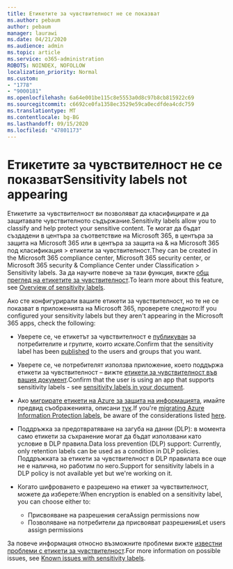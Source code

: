 ```yaml
---
title: Етикетите за чувствителност не се показват
ms.author: pebaum
author: pebaum
manager: laurawi
ms.date: 04/21/2020
ms.audience: admin
ms.topic: article
ms.service: o365-administration
ROBOTS: NOINDEX, NOFOLLOW
localization_priority: Normal
ms.custom:
- "1778"
- "9000181"
ms.openlocfilehash: 6a64e001be115c8e5553a0d8c97b8cb815922c69
ms.sourcegitcommit: c6692ce0fa1358ec3529e59ca0ecdfdea4cdc759
ms.translationtype: MT
ms.contentlocale: bg-BG
ms.lasthandoff: 09/15/2020
ms.locfileid: "47801173"
---
```

# <a name="sensitivity-labels-not-appearing"></a><span data-ttu-id="d9ee0-102">Етикетите за чувствителност не се показват</span><span class="sxs-lookup"><span data-stu-id="d9ee0-102">Sensitivity labels not appearing</span></span>

<span data-ttu-id="d9ee0-103">Етикетите за чувствителност ви позволяват да класифицирате и да защитавате чувствителното съдържание.</span><span class="sxs-lookup"><span data-stu-id="d9ee0-103">Sensitivity labels allow you to classify and help protect your sensitive content.</span></span> <span data-ttu-id="d9ee0-104">Те могат да бъдат създадени в центъра за съответствие на Microsoft 365, в центъра за защита на Microsoft 365 или в центъра за защита на & на Microsoft 365 под класификация > етикети за чувствителност.</span><span class="sxs-lookup"><span data-stu-id="d9ee0-104">They can be created in the Microsoft 365 compliance center, Microsoft 365 security center, or Microsoft 365 security & Compliance Center under Classification > Sensitivity labels.</span></span> <span data-ttu-id="d9ee0-105">За да научите повече за тази функция, вижте [общ преглед на етикетите за чувствителност](https://docs.microsoft.com/microsoft-365/compliance/sensitivity-labels).</span><span class="sxs-lookup"><span data-stu-id="d9ee0-105">To learn more about this feature, see [Overview of sensitivity labels](https://docs.microsoft.com/microsoft-365/compliance/sensitivity-labels).</span></span>

<span data-ttu-id="d9ee0-106">Ако сте конфигурирали вашите етикети за чувствителност, но те не се показват в приложенията на Microsoft 365, проверете следното:</span><span class="sxs-lookup"><span data-stu-id="d9ee0-106">If you configured your sensitivity labels but they aren't appearing in the Microsoft 365 apps, check the following:</span></span>

- <span data-ttu-id="d9ee0-107">Уверете се, че етикетът за чувствителност е [публикуван](https://docs.microsoft.com/microsoft-365/compliance/sensitivity-labels#what-label-policies-can-do) за потребителите и групите, които искате.</span><span class="sxs-lookup"><span data-stu-id="d9ee0-107">Confirm that the sensitivity label has been [published](https://docs.microsoft.com/microsoft-365/compliance/sensitivity-labels#what-label-policies-can-do) to the users and groups that you want.</span></span>

- <span data-ttu-id="d9ee0-108">Уверете се, че потребителят използва приложение, което поддържа етикети за чувствителност – вижте [етикети за чувствителност във вашия документ](https://support.office.com/article/apply-sensitivity-labels-to-your-documents-and-email-within-office-2f96e7cd-d5a4-403b-8bd7-4cc636bae0f9?#bkmk_whereavailable).</span><span class="sxs-lookup"><span data-stu-id="d9ee0-108">Confirm that the user is using an app that supports sensitivity labels - see [sensitivity labels in your document](https://support.office.com/article/apply-sensitivity-labels-to-your-documents-and-email-within-office-2f96e7cd-d5a4-403b-8bd7-4cc636bae0f9?#bkmk_whereavailable).</span></span>

- <span data-ttu-id="d9ee0-109">Ако [мигрирате етикети на Azure за защита на информацията](https://docs.microsoft.com/azure/information-protection/configure-policy-migrate-labels), имайте предвид съображенията, описани [тук](https://docs.microsoft.com/azure/information-protection/configure-policy-migrate-labels#considerations-for-unified-labels).</span><span class="sxs-lookup"><span data-stu-id="d9ee0-109">If you're [migrating Azure Information Protection labels](https://docs.microsoft.com/azure/information-protection/configure-policy-migrate-labels), be aware of the considerations listed [here](https://docs.microsoft.com/azure/information-protection/configure-policy-migrate-labels#considerations-for-unified-labels).</span></span>

- <span data-ttu-id="d9ee0-110">Поддръжка за предотвратяване на загуба на данни (DLP): в момента само етикети за съхранение могат да бъдат използвани като условие в DLP правила.</span><span class="sxs-lookup"><span data-stu-id="d9ee0-110">Data loss prevention (DLP) support: Currently, only retention labels can be used as a condition in DLP policies.</span></span>  <span data-ttu-id="d9ee0-111">Поддръжката за етикети за чувствителност в DLP правилата все още не е налична, но работим по него.</span><span class="sxs-lookup"><span data-stu-id="d9ee0-111">Support for sensitivity labels in a DLP policy is not available yet but we're working on it.</span></span>

- <span data-ttu-id="d9ee0-112">Когато шифроването е разрешено на етикет за чувствителност, можете да изберете:</span><span class="sxs-lookup"><span data-stu-id="d9ee0-112">When encryption is enabled on a sensitivity label, you can choose either to:</span></span>
    - <span data-ttu-id="d9ee0-113">Присвояване на разрешения сега</span><span class="sxs-lookup"><span data-stu-id="d9ee0-113">Assign permissions now</span></span>
    - <span data-ttu-id="d9ee0-114">Позволяване на потребители да присвояват разрешения</span><span class="sxs-lookup"><span data-stu-id="d9ee0-114">Let users assign permissions</span></span>


<span data-ttu-id="d9ee0-115">За повече информация относно възможните проблеми вижте [известни проблеми с етикети за чувствителност](https://support.office.com/article/known-issues-with-sensitivity-labels-in-office-b169d687-2bbd-4e21-a440-7da1b2743edc).</span><span class="sxs-lookup"><span data-stu-id="d9ee0-115">For more information on possible issues, see [Known issues with sensitivity labels](https://support.office.com/article/known-issues-with-sensitivity-labels-in-office-b169d687-2bbd-4e21-a440-7da1b2743edc).</span></span>